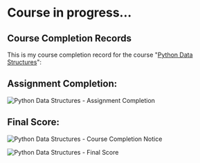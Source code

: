 
# Course in progress...

## Course Completion Records

This is my course completion record for the course "[Python Data Structures](https://www.coursera.org/learn/python-data/)":

## Assignment Completion:

![Python Data Structures - Assignment Completion](***)

## Final Score:

![Python Data Structures - Course Completion Notice](***)

![Python Data Structures - Final Score](***)
